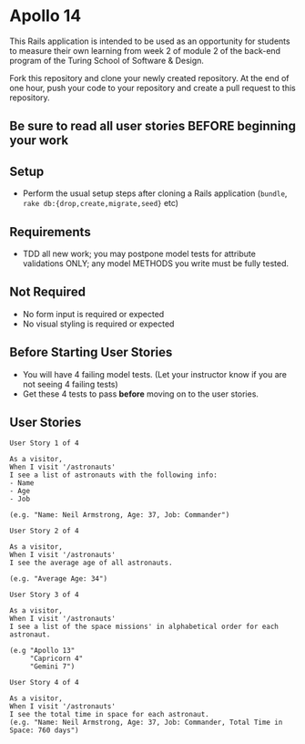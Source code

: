 # Apollo 14

This Rails application is intended to be used as an opportunity for students to measure their own learning from week 2 of module 2 of the back-end program of the Turing School of Software & Design.

Fork this repository and clone your newly created repository. At the end of one hour, push your code to your repository and create a pull request to this repository.

## Be sure to read all user stories BEFORE beginning your work

## Setup

- Perform the usual setup steps after cloning a Rails application (`bundle`, `rake db:{drop,create,migrate,seed}` etc)

## Requirements

- TDD all new work; you may postpone model tests for attribute validations ONLY; any model METHODS you write must be fully tested.

## Not Required

- No form input is required or expected
- No visual styling is required or expected

## Before Starting User Stories

- You will have 4 failing model tests. (Let your instructor know if you are not seeing 4 failing tests)
- Get these 4 tests to pass **before** moving on to the user stories.

## User Stories

```
User Story 1 of 4

As a visitor,
When I visit '/astronauts'
I see a list of astronauts with the following info:
- Name
- Age
- Job

(e.g. "Name: Neil Armstrong, Age: 37, Job: Commander")
```

```
User Story 2 of 4

As a visitor,
When I visit '/astronauts'
I see the average age of all astronauts.

(e.g. "Average Age: 34")
```

```
User Story 3 of 4

As a visitor,
When I visit '/astronauts'
I see a list of the space missions' in alphabetical order for each astronaut.

(e.g "Apollo 13"
     "Capricorn 4"
     "Gemini 7")
```

```
User Story 4 of 4

As a visitor,
When I visit '/astronauts'
I see the total time in space for each astronaut.
(e.g. "Name: Neil Armstrong, Age: 37, Job: Commander, Total Time in Space: 760 days")
```
